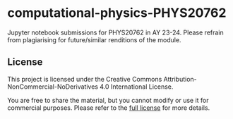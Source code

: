 # computational-physics-PHYS20762
Jupyter notebook submissions for PHYS20762 in AY 23-24. Please refrain from plagiarising for future/similar renditions of the module.

## License

This project is licensed under the Creative Commons Attribution-NonCommercial-NoDerivatives 4.0 International License. 

You are free to share the material, but you cannot modify or use it for commercial purposes. Please refer to the [full license](https://creativecommons.org/licenses/by-nc-nd/4.0/) for more details.
